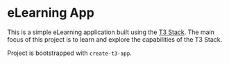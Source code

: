 # eLearning App

This is a simple eLearning application built using the [T3 Stack](https://create.t3.gg/). The main focus of this project is to learn and explore the capabilities of the T3 Stack. 

Project is bootstrapped with `create-t3-app`.

